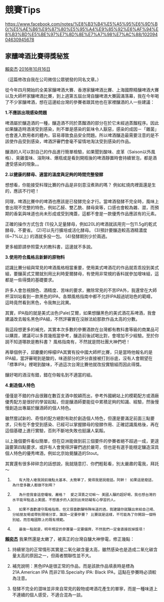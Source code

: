 # 競賽Tips

[](https://www.facebook.com/notes/%E8%B3%B4%E5%A5%95%E6%9D%B0/%E5%AE%B6%E9%87%80%E5%95%A4%E9%85%92%E6%AF%94%E8%B3%BD%E5%BE%97%E7%8D%8E%E7%A7%98%E7%AC%88/10209404630945678)https://www.facebook.com/notes/%E8%B3%B4%E5%A5%95%E6%9D%B0/%E5%AE%B6%E9%87%80%E5%95%A4%E9%85%92%E6%AF%94%E8%B3%BD%E5%BE%97%E7%8D%8E%E7%A7%98%E7%AC%88/10209404630945678

## 家釀啤酒比賽得獎秘笈

[賴奕杰](https://www.facebook.com/maskpiece)·[2016年10月16日](https://www.facebook.com/notes/%E8%B3%B4%E5%A5%95%E6%9D%B0/%E5%AE%B6%E9%87%80%E5%95%A4%E9%85%92%E6%AF%94%E8%B3%BD%E5%BE%97%E7%8D%8E%E7%A7%98%E7%AC%88/10209404630945678)

（這篇修改自我在公司微信公眾號發的同名文章。）

從今年四月開始的全美家釀啤酒大賽、香港家釀啤酒比賽、上海國際精釀啤酒大賽以及大師杯家釀啤酒比賽，到上週第五屆台灣自釀啤酒大賽圓滿落幕，我在今年喝了不少家釀啤酒，想在這邊給台灣的參賽者跟其他也在家裡釀酒的人一些建議：

**1.不應該出現感染問題**

啤酒屬於釀造酒的一種，釀造酒不同於蒸餾酒的部分在於它未經過蒸餾程序。因此如果釀造時酒液受到感染，則不單是感染的氣味令人厭惡，感染的成因－「雜菌」也會進入飲用者的體內，容易導致食品安全問題。所以啤酒釀造最需要注意的是不該使作品受到感染，啤酒評審們會毫不留情地淘汰受到感染的作品。

釀酒的人可以對自己的作品進行簡單檢驗，如果聞到酸味、皮革（Saison以外風格）、臭雞蛋味、溶劑味、爆瓶或是看到開瓶後的啤酒靜置時會持續冒泡，都是酒遭受感染的現象。。

**2.以健康的酵母、適當的溫度與足夠的時間完整發酵**

想想看，你能接受料理比賽的作品是非刻意沒煮熟的嗎？ 例如紅燒肉裡面還是生的，應該不行吧！

同理，啤酒比賽中的啤酒也應該是已發酵完全才行。當啤酒發酵不完全時，風味上會出現不完整的特色，例如乙醛、雙乙酰、酵母臭等，口感也會較為雜、澀，而預期的香氣與味道也尚未形成或受到掩蓋，這都不會是一款優秀作品應該有的元素。

正確的操作方式包含 (1)投入足量酵母，例如20L的啤酒就該用完一包11.5g的乾式酵母，不要省。 (2)可以先行擴培或活化酵母。 (3)預計要釀造較高酒精濃度(6~7%以上) 的酒就多投一包。 (4)發酵期別少於兩週。 

更多細節請參照雷大的教科書，這邊就不多說。

**3.使用符合風格且新鮮的原物料**

認識比賽分組與常見的啤酒風格相當重要，使用美式啤酒花的作品就乖乖投到美式組，要釀英式艾爾就別用比利時愛爾酵母，有使用非常規的香料就參加增味組，這都是一些得獎的基礎要求。

許多人會忽視顏色、酒精度、苦味的要求，撇除常見的不苦IPA外，我還曾在大師杯深圳站看到一款黑色的IPA，各類風格指南中都不允許IPA超過琥珀色的範疇，這時竟然看到黑色，令我無比詫異。

其實，IPA指的就是美式淡色(Pale)艾爾，如果想釀黑色的美式酒花系啤酒，我會建議改去報名黑色IPA組，不然評審實在沒辦法給那款作品太高的分數。

我這段想更多的補充，其實本次多數的參賽酒款在台灣都有教科書等級的商業品可以購買，建議可以多買幾瓶當參考，釀造前後試喝比對，會增加不少經驗。至於你說不知道哪款是教科書？ 風格指南有，不然就是問社團大神們吧！

再舉個例子，邱慶慶的檸檬IPA其實有投中國大師杯比賽，只是當時他報名的是IPA組，當評審喝到是酸的，味道部分的評分直接被打到谷底，沒有人會期望在「標準IPA」裡喝到酸味，不過這次台灣比賽他就改投實驗組而因此得獎。

釀好喝的酒沒有錯，錯在你報名到不適當的組。

**4.創造個人特色**

僅僅是不錯的作品很難在數百支酒中脫穎而出，參考外國網站上的模範配方或酒廠優秀配方是很好的學習起點，但是釀酒師要能從中累積足夠的知識、經驗，然後慢慢創造出專屬於釀酒師的個人特色。

雖然嘗試新的、奇怪的配方絕對有助於創造個人特色，但還是要滿足前面三點要求，只有在不會受到感染、已經可以掌握酵母的發酵作用、正確認識風格後，再在這個基礎上進行實驗，否則不斷地失敗也挺讓人氣餒。

以上幾個要件看似簡單，但在亞洲能做到前三個要件的參賽者絕不超過一成，更遑論要第四點要求，或許有人會覺得評審們過於嚴苛，但也是有選手能穩定釀造深具個人特色的優秀啤酒，例如北京始覺釀造的Stout。

其實還有很多碎碎念的話想說，我就隨意打、你們輕鬆看，別太嚴肅的電我，拜託～

1.        有大陸人嗆我說前幾點太基本、太簡單了，覺得我是說廢話。阿幹！ 如果這是廢話，為什麼多數人都做不到啊？

2.        為什麼我會這麼囉唆、嚴格？  愛之深責之切嘛～ 美國人釀的超好喝，我也想台灣的水平能早點追上美國，不想進步的人就別出來妨礙有心學習的人。

3.        如果不喜歡遵守風格指南，但又很喜歡釀特殊味道的酒，我建議你就釀出來給自己喝、分給朋友喝或帶到現場分享，誰說一定要參賽？ 比賽就是這樣，不可能為了你開設一個特別組，而忽略國際上的既有規範。

4.        最後一點就是，明年規定的參賽量一定要備齊，不然我們一定會直接拔掉獎項！

**<u>[賴奕杰](https://www.facebook.com/maskpiece?fref=ufi)</u>** 我果然還是太嫩了，被真正的台灣自釀大神慘電，修正幾點：

1. 持續冒泡的正常情形其實是二氧化碳含量太高，雖然感染也是造成二氧化碳含量太高的原因之一，但兩者關聯性並不大。

2. 補充說明：黑色IPA是很正常的作品，而是該款作品填表時是標為21A.American IPA 而非21B.Specialty IPA: Black IPA，這點在參賽時必須較為注意。

3. 發酵不完全的澀味並非來自常見的穀物或啤酒花產生的單寧，而是一種味道上不連續的個人感受，不適合混為一談。
